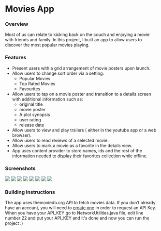 # Movies App
### Overview
Most of us can relate to kicking back on the couch and enjoying a movie with friends and family. In this project, I built an app to allow users to discover the most popular movies playing.
### Features
* Present users with a grid arrangement of movie posters upon launch.
* Allow users to change sort order via a setting:
  - Popular Movies
  - Top Rated Movies
  - Favourites
* Allow users to tap on a movie poster and transition to a details screen with additional information such as:
  - original title
  - movie poster
  - A plot synopsis
  - user rating 
  - release date
* Allow users to view and play trailers ( either in the youtube app or a web browser).
* Allow users to read reviews of a selected movie.
* Allow users to mark a movie as a favorite in the details view.
* App uses content provider to store names, ids and the rest of the information needed to display their favorites collection while offline.
### Screenshots
 ![ ](screenshots/1.png?raw=true )
 ![ ](screenshots/2.png?raw=true )
 ![ ](screenshots/3.png?raw=true )
 ![ ](screenshots/4.png?raw=true )
 ![ ](screenshots/5.png?raw=true )
 ![ ](screenshots/6.png?raw=true )
 ![ ](screenshots/7.png?raw=true )
 ![ ](screenshots/8.png?raw=true )

### Building Instructions
The app uses themoviedb.org API to fetch movies data.
If you don’t already have an account, you will need to [create one](https://www.themoviedb.org/account/signup "create account here") in order to request an API Key.
When you have your API_KEY go to NetworkUtilities.java file, edit line number 22 and put your API_KEY and it's done and now you can run the project :)
